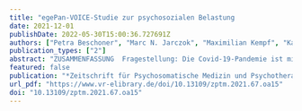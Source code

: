 ```yaml
---
title: "egePan-VOICE-Studie zur psychosozialen Belastung                                       durch die Covid-19-Pandemie bei medizinischtechnischen                                      Assistent*innen"
date: 2021-12-01
publishDate: 2022-05-30T15:00:36.727691Z
authors: ["Petra Beschoner", "Marc N. Jarczok", "Maximilian Kempf", "Katja Weimer", "Franziska Geiser", "Nina Hiebel", "Yesim Erim", "Eva Morawa", "Susann Steudte-Schmiedgen", "Christian Albus", "Lucia Jerg-Bretzke"]
publication_types: ["2"]
abstract: "ZUSAMMENFASSUNG  Fragestellung: Die Covid-19-Pandemie ist mit erhöhten Anforderungen an Beschäftigte im Gesundheitswesen verbunden. Bisher wenig beachtet sind dabei medizinisch-technische Assistent* innen (MTA). Ziel vorliegender Studie ist es daher, Belastungsfaktoren bei MTA in Deutschland während der Pandemie zu identifizieren.  Methoden: Im Frühjahr 2020 wurde mittels einer Online-Befragung eine Querschnittserhebung bei medizinischem Personal durchgeführt (N = 8088).  Ergebnisse: N = 1483 Datensätze von MTA wurden analysiert. Retrospektiv nahm unter der Pandemie die Belastung zu und 60.1 % der MTA litten unter Arbeitsstress (erfasst als Effort- Reward-Imbalance, ERI). Personalmangel und Mehrarbeit waren assoziiert mit einer Zunahme von Arbeitsstress. Vereinbarkeitsprobleme von Familie und Beruf und Kontakt zu kontaminiertem Material/Infizierten begünstigten das Arbeitsstresserleben.  Diskussion: Insbesondere Personalmangel, Mehrarbeit und direkter Kontakt mit Covid-19-Infizierten/- Material erhöhen Arbeitsstress in der Pandemie und stellen eine potenzielle Gesundheitsgefährdung für MTA dar. Verbesserungen dieser Rahmenbedingungen könnten helfen, ein gesundes und effektives Arbeiten in Pandemien zu sichern."
featured: false
publication: "*Zeitschrift für Psychosomatische Medizin und Psychotherapie*"
url_pdf: "https://www.vr-elibrary.de/doi/10.13109/zptm.2021.67.oa15"
doi: "10.13109/zptm.2021.67.oa15"
---
```


